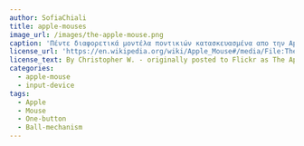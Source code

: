 ```yaml
---
author: SofiaChiali
title: apple-mouses
image_url: /images/the-apple-mouse.png
caption: 'Πέντε διαφορετικά μοντέλα ποντικιών κατασκευασμένα απο την Apple, με ενα κουμπί προκειμένου να απλοποιείτε η χρήση τους και με μηχανισμό μπάλας στο κάτω μέρος.'
license_url: 'https://en.wikipedia.org/wiki/Apple_Mouse#/media/File:The_Apple_Mouse.jpg'
license_text: By Christopher W. - originally posted to Flickr as The Apple Mouse, CC BY-SA 2.0, https://commons.wikimedia.org/w/index.php?curid=8089691
categories:
  - apple-mouse
  - input-device
tags:
  - Apple
  - Mouse
  - One-button
  - Ball-mechanism
---
```

